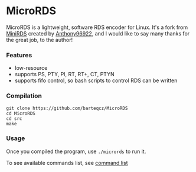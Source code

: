 # MicroRDS

MicroRDS is a lightweight, software RDS encoder for Linux.
It's a fork from [MiniRDS](https://github.com/Anthony96922/MiniRDS) created by [Anthony96922](https://github.com/Anthony96922), and I would like to say many thanks for the great job, to the author!

### Features

- low-resource
- supports PS, PTY, PI, RT, RT+, CT, PTYN
- supports fifo control, so bash scripts to control RDS can be written

### Compilation

```
git clone https://github.com/barteqcz/MicroRDS
cd MicroRDS
cd src
make
```
### Usage

Once you compiled the program, use `./micrords` to run it. 

To see available commands list, see [command list](https://github.com/barteqcz/MicroRDS/blob/main/doc/command_list.md)
